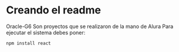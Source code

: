 <h1>Creando el readme</h1>
Oracle-G6
Son proyectos que se realizaron de la mano de Alura 
Para ejecutar el sistema debes poner:

````npm install react````
